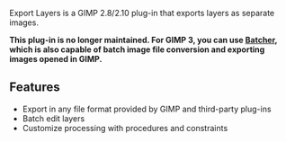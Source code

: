 Export Layers is a GIMP 2.8/2.10 plug-in that exports layers as separate images.

**This plug-in is no longer maintained. For GIMP 3, you can use [Batcher](https://github.com/kamilburda/batcher), which is also capable of batch image file conversion and exporting images opened in GIMP.**


Features
--------

* Export in any file format provided by GIMP and third-party plug-ins
* Batch edit layers
* Customize processing with procedures and constraints
